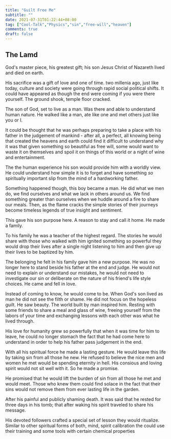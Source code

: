 ```yaml
---
title: "Guilt Free Me"
subtitle: ""
date: 2021-07-31T01:22:44+08:00
tag: ["Cool-Talk","Physics","sin","free-will","heaven"]
comments: true
draft: false
---
```


## The Lamd  

God's master piece, his greatest gift; his son Jesus Christ of Nazareth lived and died on earth.  

His sacrifice was a gift of love and one of time. two millenia ago, just like today, culture and society were going through rapid social political shifts. It could have appeared as though the end were coming if you were there yourself. The ground shook, temple floor cracked.  

The son of God, set to live as a man. Was there and able to understand human nature. He walked like a man, ate like one and met others just like you or I.  

It could be thought that he was perhaps preparing to take a place with his father in the judgement of mankind - after all, a perfect, all knowing being that created the heavens and earth could find it difficult to understand why it was that given something so beautiful as free will, some would want to waste it on themselves and spoil it on things of this world or a night of wine and entertainment.  

The the human experience his son would provide him with a worldly view. He could understand how simple it is to forget and have something *so* spiritually important slip from the mind of a hardworking father.  

Something happened though, this boy became a man. He did what we men do, we find ourselves and what we lack in others around us. We find something greater than ourselves when we huddle around a fire to share our meals. Then, as the flame cracks the simple stories of their journeys become timeless legends of true insight and sentiment.  

This gave his son purpose here. A reason to stay and call it home. He made a family.  

To his family he was a teacher of the highest regard. The stories he would share with those who walked with him ignited something so powerful they would drop their lives after a single night listening to him and then give up their lives to be baptized by him.  

The belonging he felt in his family gave him a new purpose. He was no longer here to stand beside his father at the end and judge. He would not need to explain or understand our mistakes, he would not need to investigate our sin or deliberate on the nature of his friend's life style choices. He came and fell in love.  


Instead of coming to know, he would come to be. When God's son lived as man he did not see the filth or shame. He did not focus on the hopeless guilt. He saw beauty. The world built by man inspired him. Resting with some friends to share a meal and glass of wine, freeing yourself from the labors of your time and exchanging lessons with each other was what he lived through.  

His love for humanity grew so powerfully that when it was time for him to leave, he could no longer stomach the fact that he had come here to understand in order to help his father pass judgement in the end.  

With all his spiritual force he made a lasting gesture. He would leave this life by taking sin from all those he new. He refused to believe the nice men and women he met would be spending eternity in hell. His consious and loving spirit would not sit well with it. So he made a promise.  

He promised that he would lift the burden of sin from all those he met and would meet. Those who knew them could find solace in the fact that their sins would not remove them from ever lasting life in the garden.  

After his painful and publicly shaming death. It was said that he rested for three days in his tomb; that after waking his spirit traveled to share his message.  

His devoted followers crafted a special set of lesson they would ritualize. Similar to other spiritual forms of both, mind, spirit calibration the could use their training and some tools with certain chemical properties